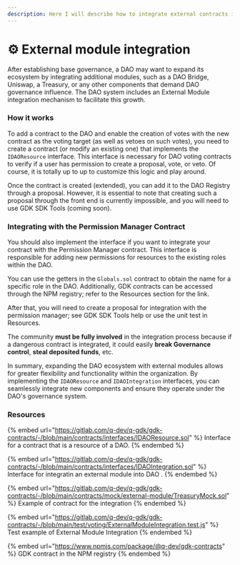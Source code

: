 ```yaml
---
description: Here I will describe how to integrate external contracts into the DAO
---
```


# ⚙️ External module integration

After establishing base governance, a DAO may want to expand its ecosystem by integrating additional modules, such as a DAO Bridge, Uniswap, a Treasury, or any other components that demand DAO governance influence. The DAO system includes an External Module integration mechanism to facilitate this growth.

### How it works

To add a contract to the DAO and enable the creation of votes with the new contract as the voting target (as well as vetoes on such votes), you need to create a contract (or modify an existing one) that implements the `IDAOResource` interface. This interface is necessary for DAO voting contracts to verify if a user has permission to create a proposal, vote, or veto. Of course, it is totally up to up to customize this logic and play around.

Once the contract is created (extended), you can add it to the DAO Registry through a proposal. However, it is essential to note that creating such a proposal through the front end is currently impossible, and you will need to use GDK SDK Tools (coming soon).

### Integrating with the Permission Manager Contract

You should also implement the interface if you want to integrate your contract with the Permission Manager contract. This interface is responsible for adding new permissions for resources to the existing roles within the DAO.

You can use the getters in the `Globals.sol` contract to obtain the name for a specific role in the DAO. Additionally, GDK contracts can be accessed through the NPM registry; refer to the Resources section for the link.

After that, you will need to create a proposal for integration with the permission manager; see GDK SDK Tools help or use the unit test in Resources.&#x20;

The community **must be fully involved** in the integration process because if a dangerous contract is integrated, it could easily **break Governance control**, **steal deposited funds**, etc.

In summary, expanding the DAO ecosystem with external modules allows for greater flexibility and functionality within the organization. By implementing the `IDAOResource` and `IDAOIntegration` interfaces, you can seamlessly integrate new components and ensure they operate under the DAO's governance system.

### Resources

{% embed url="https://gitlab.com/q-dev/q-gdk/gdk-contracts/-/blob/main/contracts/interfaces/IDAOResource.sol" %}
Interface for a contract that is a resource of a DAO.
{% endembed %}

{% embed url="https://gitlab.com/q-dev/q-gdk/gdk-contracts/-/blob/main/contracts/interfaces/IDAOIntegration.sol" %}
Interface for integratin an external module into DAO .
{% endembed %}

{% embed url="https://gitlab.com/q-dev/q-gdk/gdk-contracts/-/blob/main/contracts/mock/external-module/TreasuryMock.sol" %}
Example of contract for the integration
{% endembed %}

{% embed url="https://gitlab.com/q-dev/q-gdk/gdk-contracts/-/blob/main/test/voting/ExternalModuleIntegration.test.js" %}
Test example of External Module Integration
{% endembed %}

{% embed url="https://www.npmjs.com/package/@q-dev/gdk-contracts" %}
GDK contract in the NPM registry
{% endembed %}
